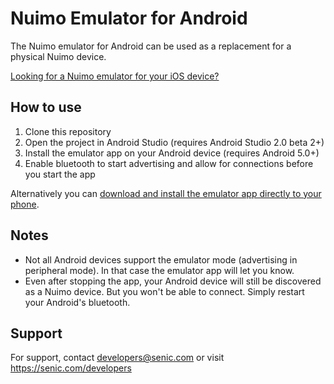 # Nuimo Emulator for Android

The Nuimo emulator for Android can be used as a replacement for a physical Nuimo device.

<a href="https://github.com/getsenic/nuimo-emulator-ios/">Looking for a Nuimo emulator for your iOS device?</a>

## How to use

1. Clone this repository
2. Open the project in Android Studio (requires Android Studio 2.0 beta 2+)
3. Install the emulator app on your Android device (requires Android 5.0+)
4. Enable bluetooth to start advertising and allow for connections before you start the app

Alternatively you can <a href="https://senic.com/developers">download and install the emulator app directly to your phone</a>.

## Notes

- Not all Android devices support the emulator mode (advertising in peripheral mode). In that case the emulator app will let you know.
- Even after stopping the app, your Android device will still be discovered as a Nuimo device. But you won't be able to connect. Simply restart your Android's bluetooth.

## Support

For support, contact developers@senic.com or visit https://senic.com/developers
